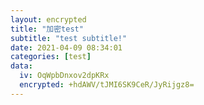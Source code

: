 ```yaml
---
layout: encrypted
title: "加密test"
subtitle: "test subtitle!"
date: 2021-04-09 08:34:01
categories: [test]
data:
  iv: OqWpbDnxov2dpKRx
  encrypted: +hdAWV/tJMI6SK9CeR/JyRijgz8=
---
```


<!-- 记得md文件的文件名一定要加上日期(eg:2020-10-10-filename) ,但最终博客显示的日期是上面data的数据-->
